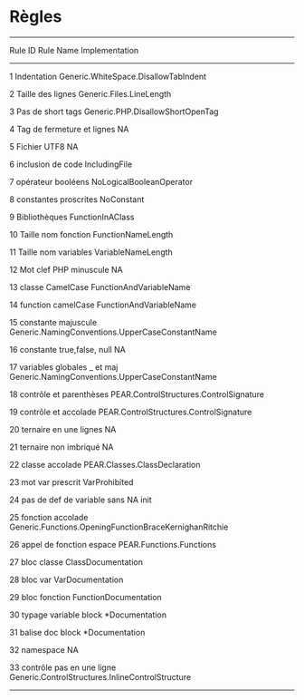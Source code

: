 # Règles

------------------------------------------------------------------------------
Rule ID		Rule Name					Implementation
----------- --------------------------- -------------------------------------
1			Indentation					Generic.WhiteSpace.DisallowTabIndent

2			Taille des lignes			Generic.Files.LineLength

3			Pas de short tags			Generic.PHP.DisallowShortOpenTag

4			Tag de fermeture et lignes	NA

5			Fichier UTF8				NA

6			inclusion de code			IncludingFile 

7			opérateur booléens			NoLogicalBooleanOperator

8			constantes proscrites		NoConstant

9			Bibliothèques				FunctionInAClass

10			Taille nom fonction			FunctionNameLength

11			Taille nom variables		VariableNameLength

12			Mot clef PHP minuscule		NA

13			classe CamelCase			FunctionAndVariableName

14			function camelCase			FunctionAndVariableName

15			constante majuscule			Generic.NamingConventions.UpperCaseConstantName

16			constante true,false, null	NA

17			variables globales _ et maj	Generic.NamingConventions.UpperCaseConstantName

18			contrôle et parenthèses		PEAR.ControlStructures.ControlSignature

19			contrôle et accolade		PEAR.ControlStructures.ControlSignature

20			ternaire en une lignes		NA

21			ternaire non imbriqué		NA

22			classe accolade				PEAR.Classes.ClassDeclaration

23			mot var prescrit			VarProhibited

24			pas de def de variable sans	NA
			init

25			fonction accolade			Generic.Functions.OpeningFunctionBraceKernighanRitchie

26			appel de fonction espace	PEAR.Functions.Functions

27			bloc classe 				ClassDocumentation

28			bloc var					VarDocumentation

29			bloc fonction				FunctionDocumentation

30			typage variable block		*Documentation

31			balise doc block			*Documentation

32			namespace					NA

33			contrôle pas en une ligne	Generic.ControlStructures.InlineControlStructure


------------------------------------------------------------------------------
